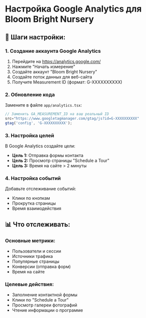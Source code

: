 # Настройка Google Analytics для Bloom Bright Nursery

## 🔧 Шаги настройки:

### 1. Создание аккаунта Google Analytics
1. Перейдите на https://analytics.google.com/
2. Нажмите "Начать измерение"
3. Создайте аккаунт "Bloom Bright Nursery"
4. Создайте поток данных для веб-сайта
5. Получите Measurement ID (формат: G-XXXXXXXXXX)

### 2. Обновление кода
Замените в файле `app/analytics.tsx`:
```typescript
// Заменить GA_MEASUREMENT_ID на ваш реальный ID
src="https://www.googletagmanager.com/gtag/js?id=G-XXXXXXXXXX"
gtag('config', 'G-XXXXXXXXXX');
```

### 3. Настройка целей
В Google Analytics создайте цели:
- **Цель 1:** Отправка формы контакта
- **Цель 2:** Просмотр страницы "Schedule a Tour"
- **Цель 3:** Время на сайте > 2 минуты

### 4. Настройка событий
Добавьте отслеживание событий:
- Клики по кнопкам
- Прокрутка страницы
- Время взаимодействия

## 📊 Что отслеживать:

### Основные метрики:
- Пользователи и сессии
- Источники трафика
- Популярные страницы
- Конверсии (отправка форм)
- Время на сайте

### Целевые действия:
- Заполнение контактной формы
- Клики по "Schedule a Tour"
- Просмотр галереи фотографий
- Чтение информации о программе
